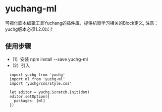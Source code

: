 # yuchang-ml

可视化脚本编辑工具Yuchang的插件库，提供机器学习相关的Block定义, 
注意：yuchg版本必须1.2.0以上

## 使用步骤

+  (1）安装 npm install --save yuchg-ml
+  (2）引入

```
  import yuchg from 'yuchg'
  import ml from 'yuchg-ml'
  import 'yuchg/css/style.css'

  let editor = yuchg.Scratch.init(dom)
  editor.setOption({
    packages: [ml]
  })
   
```
